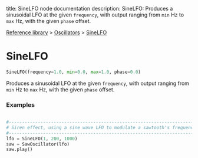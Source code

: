 title: SineLFO node documentation
description: SineLFO: Produces a sinusoidal LFO at the given `frequency`, with output ranging from `min` Hz to `max` Hz, with the given `phase` offset.

[Reference library](../../index.md) > [Oscillators](../index.md) > [SineLFO](index.md)

# SineLFO

```python
SineLFO(frequency=1.0, min=0.0, max=1.0, phase=0.0)
```

Produces a sinusoidal LFO at the given `frequency`, with output ranging from `min` Hz to `max` Hz, with the given `phase` offset.

### Examples

```python

#-------------------------------------------------------------------------------
# Siren effect, using a sine wave LFO to modulate a sawtooth's frequency
#-------------------------------------------------------------------------------
lfo = SineLFO(1, 200, 1000)
saw = SawOscillator(lfo)
saw.play()
```

